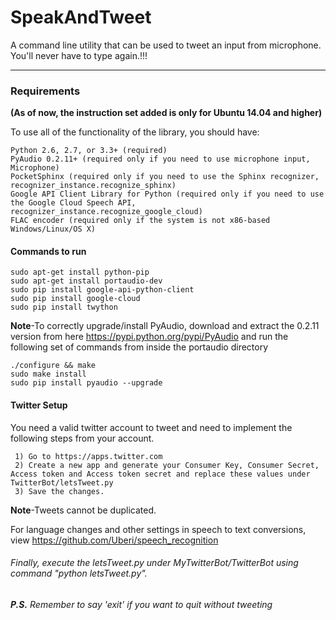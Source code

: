 <h1>SpeakAndTweet</h1>
A command line utility that can be used to tweet an input from microphone. You'll never have to type again.!!!
<hr>

<h3>Requirements</h3><p><b>(As of now, the instruction set added is only for Ubuntu 14.04 and higher)</b></p>
To use all of the functionality of the library, you should have:
    
    Python 2.6, 2.7, or 3.3+ (required)
    PyAudio 0.2.11+ (required only if you need to use microphone input, Microphone)
    PocketSphinx (required only if you need to use the Sphinx recognizer, recognizer_instance.recognize_sphinx)
    Google API Client Library for Python (required only if you need to use the Google Cloud Speech API, recognizer_instance.recognize_google_cloud)
    FLAC encoder (required only if the system is not x86-based Windows/Linux/OS X)


<h4>Commands to run</h4>

    sudo apt-get install python-pip
    sudo apt-get install portaudio-dev
    sudo pip install google-api-python-client
    sudo pip install google-cloud
    sudo pip install twython

<b>Note</b>-To correctly upgrade/install PyAudio, download and extract the 0.2.11 version from here https://pypi.python.org/pypi/PyAudio
and run the following set of commands from inside the portaudio directory

    ./configure && make
    sudo make install
    sudo pip install pyaudio --upgrade
    
    
<h4>Twitter Setup</h4>
     You need a valid twitter account to tweet and need to implement the following steps from your account.
     
     1) Go to https://apps.twitter.com
     2) Create a new app and generate your Consumer Key, Consumer Secret, Access token and Access token secret and replace these values under TwitterBot/letsTweet.py
     3) Save the changes.

<b>Note</b>-Tweets cannot be duplicated.

For language changes and other settings in speech to text conversions, view https://github.com/Uberi/speech_recognition
<br>
<h6>Finally, execute the letsTweet.py under MyTwitterBot/TwitterBot using command "python letsTweet.py".</h6>
<b><i>P.S.</b> Remember to say 'exit' if you want to quit without tweeting</i>
     

